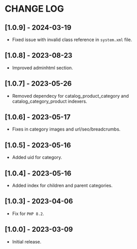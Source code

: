 # CHANGE LOG

## [1.0.9] - 2024-03-19
- Fixed issue with invalid class reference in `system.xml` file.

## [1.0.8] - 2023-08-23
- Improved adminhtml section.

## [1.0.7] - 2023-05-26
- Removed dependecy for catalog_product_category and catalog_category_product indexers.

## [1.0.6] - 2023-05-17
- Fixes in category images and url/seo/breadcrumbs.

## [1.0.5] - 2023-05-16
- Added uid for category.

## [1.0.4] - 2023-05-16
- Added index for children and parent categories.

## [1.0.3] - 2023-04-06
- Fix for `PHP 8.2`.

## [1.0.0] - 2023-03-09
- Initial release.
